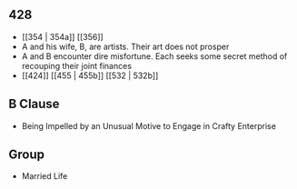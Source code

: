 ## 428
- [[354 | 354a]] [[356]] 
- A and his wife, B, are artists. Their art does not prosper
- A and B encounter dire misfortune. Each seeks some secret method of recouping their joint finances
- [[424]] [[455 | 455b]] [[532 | 532b]] 

## B Clause
- Being Impelled by an Unusual Motive to Engage in Crafty Enterprise

## Group
- Married Life

